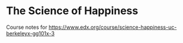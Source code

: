 The Science of Happiness
========================

Course notes for https://www.edx.org/course/science-happiness-uc-berkeleyx-gg101x-3
